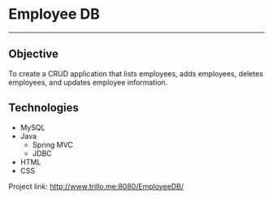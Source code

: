 # Employee DB
---
## Objective

To create a CRUD application that lists employees, adds employees, deletes employees, and updates employee information.

## Technologies

* MySQL
* Java
  * Spring MVC
  * JDBC
* HTML
* CSS


Project link: http://www.trillo.me:8080/EmployeeDB/
